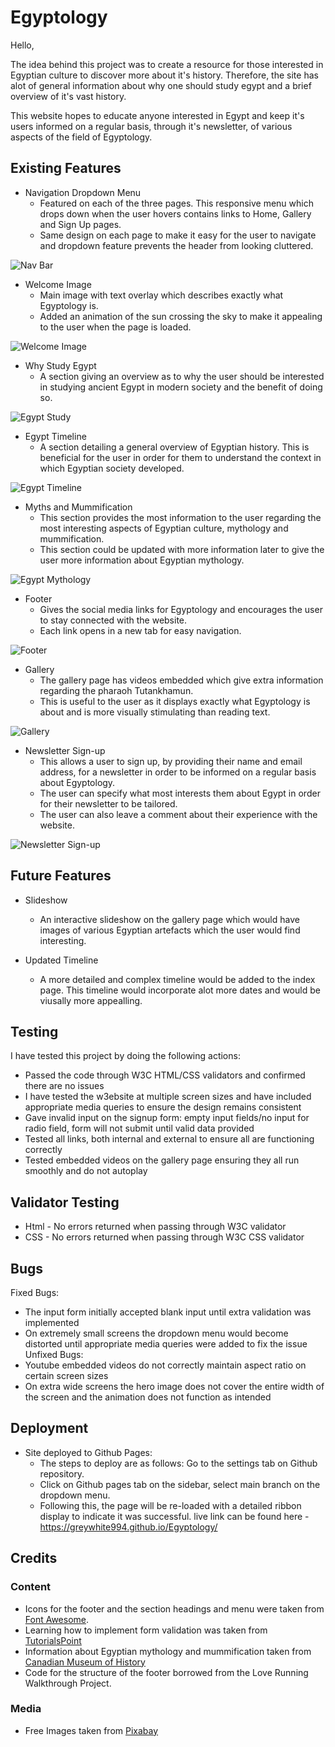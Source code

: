 # Egyptology

Hello,

The idea behind this project was to create a resource for those interested in Egyptian culture to discover more about it's history. Therefore, the site has alot of general information about why one should study egypt and a brief overview of it's vast history. 

This website hopes to educate anyone interested in Egypt and keep it's users informed on a regular basis, through it's newsletter, of various aspects of the field of Egyptology. 

## Existing Features 

- Navigation Dropdown Menu
    - Featured on each of the three pages. This responsive menu which drops down when the user hovers contains links to Home, Gallery and Sign Up pages. 
    - Same design on each page to make it easy for the user to navigate and dropdown feature prevents the header from looking cluttered.
 
![Nav Bar](/assets/images/egyptology_nav.png)

- Welcome Image 
    - Main image with text overlay which describes exactly what Egyptology is.
    - Added an animation of the sun crossing the sky to make it appealing to the user when the page is loaded. 

![Welcome Image](/assets/images/egyptology_main.png)

- Why Study Egypt 
    - A section giving an overview as to why the user should be interested in studying ancient Egypt in modern society and the benefit of doing so.

![Egypt Study](/assets/images/study_egypt.png)

- Egypt Timeline 
    - A section detailing a general overview of Egyptian history. This is beneficial for the user in order for them to understand the context in which Egyptian society developed. 

![Egypt Timeline](/assets/images/timeline.png)

- Myths and Mummification 
    - This section provides the most information to the user regarding the most interesting aspects of Egyptian culture, mythology and mummification. 
    - This section could be updated with more information later to give the user more information about Egyptian mythology. 

![Egypt Mythology](/assets/images/myth_egypt.png)

- Footer 
    - Gives the social media links for Egyptology and encourages the user to stay connected with the website. 
    - Each link opens in a new tab for easy navigation.

![Footer](/assets/images/footer.png)

- Gallery 
    - The gallery page has videos embedded which give extra information regarding the pharaoh Tutankhamun.
    - This is useful to the user as it displays exactly what Egyptology is about and is more visually stimulating than reading text. 

![Gallery](/assets/images/gallery.png)

- Newsletter Sign-up
    - This allows a user to sign up, by providing their name and email address, for a newsletter in order to be informed on a regular basis about Egyptology. 
    - The user can specify what most interests them about Egypt in order for their newsletter to be tailored.
    - The user can also leave a comment about their experience with the website. 

![Newsletter Sign-up](/assets/images/newsletter.png)

## Future Features

- Slideshow 
    - An interactive slideshow on the gallery page which would have images of various Egyptian artefacts which the user would find interesting. 

- Updated Timeline 
    - A more detailed and complex timeline would be added to the index page. This timeline would incorporate alot more dates and would be viusally more appealling. 

## Testing 
I have tested this project by doing the following actions:
- Passed the code through W3C HTML/CSS validators and confirmed there are no issues
- I have tested the w3ebsite at multiple screen sizes and have included appropriate media queries to ensure the design remains consistent
- Gave invalid input on the signup form: empty input fields/no input for radio field, form will not submit until valid data provided
- Tested all links, both internal and external to ensure all are functioning correctly
- Tested embedded videos on the gallery page ensuring they all run smoothly and do not autoplay


## Validator Testing
- Html - No errors returned when passing through W3C validator
- CSS - No errors returned when passing through W3C CSS validator

## Bugs 
Fixed Bugs:
- The input form initially accepted blank input until extra validation was implemented
- On extremely small screens the dropdown menu would become distorted until appropriate media queries were added to fix the issue
Unfixed Bugs:
- Youtube embedded videos do not correctly maintain aspect ratio on certain screen sizes
- On extra wide screens the hero image does not cover the entire width of the screen and the animation does not function as intended

## Deployment 

- Site deployed to Github Pages:
    - The steps to deploy are as follows:
    Go to the settings tab on Github repository.
    - Click on Github pages tab on the sidebar, select main branch on the dropdown menu. 
    - Following this, the page will be re-loaded with a detailed ribbon display to indicate it was successful. 
    live link can be found here - https://greywhite994.github.io/Egyptology/

## Credits 
### Content
 - Icons for the footer and the section headings and menu were taken from [Font Awesome](https://fontawesome.com/).
 - Learning how to implement form validation was taken from [TutorialsPoint](https://www.tutorialspoint.com/javascript/javascript_form_validations.htm#)
 - Information about Egyptian mythology and mummification taken from [Canadian Museum of History](https://www.historymuseum.ca/cmc/exhibitions/civil/egypt/egcr06e.html)
 - Code for the structure of the footer borrowed from the Love Running Walkthrough Project.

### Media
- Free Images taken from [Pixabay](https://pixabay.com/images/search/egypt/)